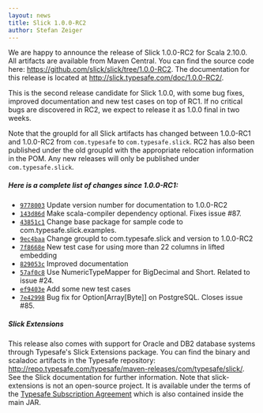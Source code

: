 ```yaml
---
layout: news
title: Slick 1.0.0-RC2
author: Stefan Zeiger
---
```

We are happy to announce the release of Slick 1.0.0-RC2 for Scala 2.10.0. All
artifacts are available from Maven Central. You can find the
source code here: <https://github.com/slick/slick/tree/1.0.0-RC2>.
The documentation for this release is located at
<http://slick.typesafe.com/doc/1.0.0-RC2/>.

This is the second release candidate for Slick 1.0.0, with some bug fixes,
improved documentation and new test cases on top of RC1. If no critical
bugs are discovered in RC2, we expect to release it as 1.0.0 final in two
weeks.

Note that the groupId for all Slick artifacts has changed between 1.0.0-RC1
and 1.0.0-RC2 from ``com.typesafe`` to ``com.typesafe.slick``. RC2 has also
been published under the old groupId with the appropriate relocation
information in the POM. Any new releases will only be published under
``com.typesafe.slick``.

##### Here is a complete list of changes since 1.0.0-RC1:

* [``9778003``](https://github.com/slick/slick/commit/97780035166e2218658d647e6f165426e12a6cd8) Update version number for documentation to 1.0.0-RC2
* [``143d86d``](https://github.com/slick/slick/commit/143d86da056dfd397ce2322a636aa1c61165c8b0) Make scala-compiler dependency optional. Fixes issue #87.
* [``43851c1``](https://github.com/slick/slick/commit/43851c1a2e45d44f6e0a31783f525c6964caa88a) Change base package for sample code to com.typesafe.slick.examples.
* [``9ec4baa``](https://github.com/slick/slick/commit/9ec4baaf5f920b5eaaddbb13bf353a40941ac0c9) Change groupId to com.typesafe.slick and version to 1.0.0-RC2
* [``7f8668e``](https://github.com/slick/slick/commit/7f8668e49da34cf0cb52ac21a6f5b46d0b0fdb47) New test case for using more than 22 columns in lifted embedding
* [``829053c``](https://github.com/slick/slick/commit/829053c246845b2c0f31bd2bc1feb0cab1a9f29c) Improved documentation
* [``57af0c8``](https://github.com/slick/slick/commit/57af0c8966f4aae97684cf2514e50d5c11af5642) Use NumericTypeMapper for BigDecimal and Short. Related to issue #24.
* [``ef9403e``](https://github.com/slick/slick/commit/ef9403eccaecab11d9b301a42b11fbcb323a9d90) Add some new test cases
* [``7e42998``](https://github.com/slick/slick/commit/7e429987e662d3a99c724a19030c8bdd0ff03c51) Bug fix for Option[Array[Byte]] on PostgreSQL. Closes issue #85.

##### Slick Extensions

This release also comes with support for Oracle and DB2 database systems
through Typesafe's Slick Extensions package. You can find the binary and
scaladoc artifacts in the Typesafe repository:
<http://repo.typesafe.com/typesafe/maven-releases/com/typesafe/slick/>.
See the Slick documentation for further information. Note that
slick-extensions is not an open-source project. It is available under the
terms of the [Typesafe Subscription Agreement](http://typesafe.com/public/legal/TypesafeSubscriptionAgreement-v1.pdf)
which is also contained inside the main JAR.
